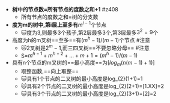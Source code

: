 - **树中的节点数=所有节点的度数之和+1** #z408 
	- 所有节点的度数之和=树的分支数
- **度为m的树中,第i层上至多有**$m^{i-1}$个节点
	- 🐱度为3,则最多3个孩子,第2层最多3个,第3层最多$3^2=9$个
- 高度为h的m叉树==至多==有$(m^{h}-1)/(m-1)$个节点 #注意 
	- 🐱2叉树是$2^m-1$,而三四叉树==不要忽略分母== #注意
	- S=$m^{h-1}+m^{h-2}+\dots+m+1=(m^{h}-1)/(m-1)$
- 具有n个节点的m叉树的==最小高度==为$[log_{m}{(n(m-1)+1)}]$
	- 取整函数,==向上取整==
	- 🐱具有1个节点的二叉树的最小高度是log_{2}(1+1)=1
	- 🐱具有2个节点的二叉树的最小高度是log_{2}(2+1)=[1.XX]=2
	- 🐱具有3个节点的二叉树的最小高度是log_{2}(3+1)=[2]=2
